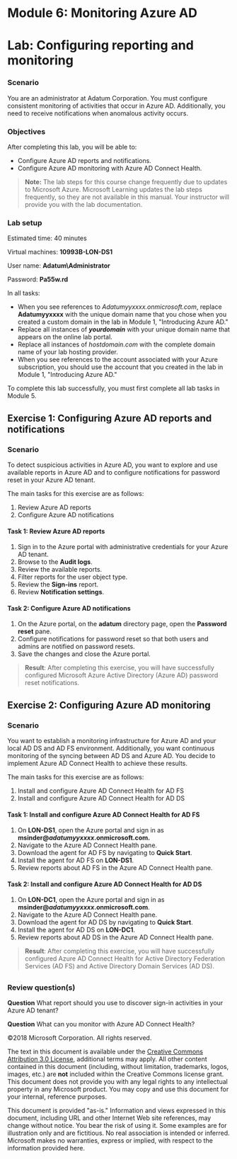 ﻿# Module 6: Monitoring Azure AD
# Lab: Configuring reporting and monitoring
  
### Scenario
  You are an administrator at Adatum Corporation. You must configure consistent monitoring of activities that occur in Azure AD. Additionally, you need to receive notifications when anomalous activity occurs.


### Objectives
  After completing this lab, you will be able to:

- Configure Azure AD reports and notifications.
- Configure Azure AD monitoring with Azure AD Connect Health.

>  **Note:** The lab steps for this course change frequently due to updates to Microsoft Azure. Microsoft Learning updates the lab steps frequently, so they are not available in this manual. Your instructor will provide you with the lab documentation.

### Lab setup
  Estimated time: 40 minutes

Virtual machines:  **10993B-LON-DS1**

User name:  **Adatum\\Administrator**

Password:  **Pa55w.rd**

In all tasks:
- When you see references to  _Adatumyyxxxx.onmicrosoft.com_, replace  **Adatumyyxxxx** with the unique domain name that you chose when you created a custom domain in the lab in Module 1, "Introducing Azure AD."
- Replace all instances of  **_yourdomain_** with your unique domain name that appears on the online lab portal.
- Replace all instances of  _hostdomain.com_ with the complete domain name of your lab hosting provider.
- When you see references to the account associated with your Azure subscription, you should use the account that you created in the lab in Module 1, "Introducing Azure AD."

To complete this lab successfully, you must first complete all lab tasks in Module 5.


## Exercise 1: Configuring Azure AD reports and notifications
  
### Scenario
  To detect suspicious activities in Azure AD, you want to explore and use available reports in Azure AD and to configure notifications for password reset in your Azure AD tenant.

The main tasks for this exercise are as follows:

1.  Review Azure AD reports
2.  Configure Azure AD notifications


#### Task 1: Review Azure AD reports
  
1.  Sign in to the Azure portal with administrative credentials for your Azure AD tenant.
2.  Browse to the  **Audit logs**.
3.  Review the available reports.
4.  Filter reports for the user object type.
5.  Review the  **Sign-ins** report.
6.  Review  **Notification settings**.


#### Task 2: Configure Azure AD notifications
  
1.  On the Azure portal, on the  **adatum** directory page, open the **Password reset** pane.
2.  Configure notifications for password reset so that both users and admins are notified on password resets.
3.  Save the changes and close the Azure portal.

>  **Result**: After completing this exercise, you will have successfully configured Microsoft Azure Active Directory (Azure AD) password reset notifications.


## Exercise 2: Configuring Azure AD monitoring
  
### Scenario
  You want to establish a monitoring infrastructure for Azure AD and your local AD DS and AD FS environment. Additionally, you want continuous monitoring of the syncing between AD DS and Azure AD. You decide to implement Azure AD Connect Health to achieve these results.

The main tasks for this exercise are as follows:

1.  Install and configure Azure AD Connect Health for AD FS
2.  Install and configure Azure AD Connect Health for AD DS


#### Task 1: Install and configure Azure AD Connect Health for AD FS
  
1.  On  **LON-DS1**, open the Azure portal and sign in as  **msinder\@_adatumyyxxxx_.onmicrosoft.com.**
2.  Navigate to the Azure AD Connect Health pane.
3.  Download the agent for AD FS by navigating to  **Quick Start**.
4.  Install the agent for AD FS on  **LON-DS1**.
5.  Review reports about AD FS in the Azure AD Connect Health pane.


#### Task 2: Install and configure Azure AD Connect Health for AD DS
  
1.  On  **LON-DC1**, open the Azure portal and sign in as  **msinder\@_adatumyyxxxx_.onmicrosoft.com**.
2.  Navigate to the Azure AD Connect Health pane.
3.  Download the agent for AD DS by navigating to  **Quick Start**.
4.  Install the agent for AD DS on  **LON-DC1**.
5.  Review reports about AD DS in the Azure AD Connect Health pane. 

>  **Result**: After completing this exercise, you will have successfully configured Azure AD Connect Health for Active Directory Federation Services (AD FS) and Active Directory Domain Services (AD DS).



## 
  
### Review question(s)
  

**Question** 
What report should you use to discover sign-in activities in your Azure AD tenant?

**Question** 
What can you monitor with Azure AD Connect Health?



©2018 Microsoft Corporation. All rights reserved.

The text in this document is available under the [Creative Commons Attribution 3.0 License](https://creativecommons.org/licenses/by/3.0/legalcode "Creative Commons Attribution 3.0 License"), additional terms may apply.  All other content contained in this document (including, without limitation, trademarks, logos, images, etc.) are **not** included within the Creative Commons license grant.  This document does not provide you with any legal rights to any intellectual property in any Microsoft product. You may copy and use this document for your internal, reference purposes.

This document is provided "as-is." Information and views expressed in this document, including URL and other Internet Web site references, may change without notice. You bear the risk of using it. Some examples are for illustration only and are fictitious. No real association is intended or inferred. Microsoft makes no warranties, express or implied, with respect to the information provided here.

  
